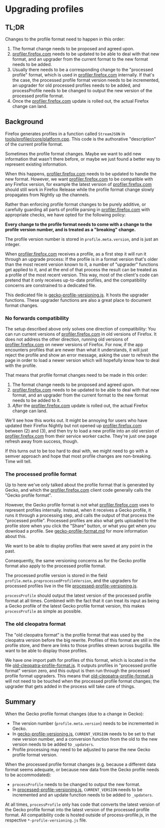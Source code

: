 # Upgrading profiles

## TL;DR

Changes to the profile format need to happen in this order:

 1. The format change needs to be proposed and agreed upon.
 2. [profiler.firefox.com] needs to be updated to be able to deal with that new format, and an upgrader from the current format to the new format needs to be added.
 3. Usually there needs to be a corresponding change to the "processed profile" format, which is used in [profiler.firefox.com] internally. If that's the case, the processed profile format version needs to be incremented, an upgrader for old processed profiles needs to be added, and processProfile needs to be changed to output the new version of the processed profile format.
 4. Once the [profiler.firefox.com] update is rolled out, the actual Firefox change can land.

## Background

Firefox generates profiles in a function called `StreamJSON` in [tools/profiler/core/platform.cpp](http://searchfox.org/mozilla-central/rev/7cb75d87753de9103253e34bc85592e26378f506/tools/profiler/core/platform.cpp#1259). This code is the authorative "description" of the current profile format.

Sometimes the profile format changes. Maybe we want to add new information that wasn't there before, or maybe we just found a better way to represent existing information.

When this happens, [profiler.firefox.com] needs to be updated to handle the new format. However, we want [profiler.firefox.com] to be compatible with any Firefox version, for example the latest version of [profiler.firefox.com] should still work in Firefox Release while the profile format change slowly propagates from Nightly up the channels.

Rather than enforcing profile format changes to be purely additive, or carefully guarding all parts of profile parsing in [profiler.firefox.com] with appropriate checks, we have opted for the following policy:

**Every change to the profile format needs to come with a change to the profile version number, and is treated as a "breaking" change.**

The profile version number is stored in `profile.meta.version`, and is just an integer.

When [profiler.firefox.com] receives a profile, as a first step it will run it through an upgrade process: If the profile is in a format version that's older than the most recent version known to it, a number of "upgrader" functions get applied to it, and at the end of that process the result can be treated as a profile of the most recent version. This way, most of the client's code can pretend that it only receives up-to-date profiles, and the compatibility concerns are constrained to a dedicated file.

This dedicated file is [gecko-profile-versioning.js](../src/profile-logic/gecko-profile-versioning.js). It hosts the upgrader functions. These upgrader functions are also a great place to document format changes.

### No forwards compatibility

The setup described above only solves one direction of compatibility: You can run current versions of [profiler.firefox.com] in old versions of Firefox. It does not address the other direction, running old versions of [profiler.firefox.com] on newer versions of Firefox. For now, if the app encounters profiles that are newer than what it understands, it will just reject the profile and show an error message, asking the user to refresh the page in order to load a newer version which will hopefully know how to deal with the profile.

That means that profile format changes need to be made in this order:

 1. The format change needs to be proposed and agreed upon.
 2. [profiler.firefox.com] needs to be updated to be able to deal with that new format, and an upgrader from the current format to the new format needs to be added to it.
 3. *After* the [profiler.firefox.com] update is rolled out, the actual Firefox change can land.

We'll see how this works out. It might be annoying for users who have updated their Firefox Nightly but not opened up [profiler.firefox.com] between (2) and (3), and then try to load a new profile into an old version of [profiler.firefox.com] from their service worker cache. They're just one page refresh away from success, though.

If this turns out to be too hard to deal with, we might need to go with a semver approach and hope that most profile changes are non-breaking. Time will tell.

### The processed profile format

Up to here we've only talked about the profile format that is generated by Gecko, and which the [profiler.firefox.com] client code generally calls the "Gecko profile format".

However, the Gecko profile format is not what [profiler.firefox.com] uses to represent profiles internally. Instead, when it receives a Gecko profile, it runs it through a processing step, and calls the output of that process the "processed profile". Processed profiles are also what gets uploaded to the profile store when you click the "Share" button, or what you get when you download a profile. See [gecko-profile-format.md](gecko-profile-format.md) for more information about this.

We want to be able to display profiles that were saved at any point in the past.

Consequently, the same versioning concerns as for the Gecko profile format also apply to the processed profile format.

The processed profile version is stored in the field `profile.meta.preprocessedProfileVersion`, and the upgraders for processed profiles live in the file [processed-profile-versioning.js](../src/profile-logic/processed-profile-versioning.js).

`processProfile` should output the latest version of the processed profile format at all times. Combined with the fact that it can treat its input as being a Gecko profile of the latest Gecko profile format version, this makes `processProfile` as simple as possible.

### The old cleopatra format

The "old cleopatra format" is the profile format that was used by the cleopatra version before the big rewrite. Profiles of this format are still in the profile store, and there are links to those profiles strewn across bugzilla. We want to be able to display those profiles.

We have one import path for profiles of this format, which is located in the file [old-cleopatra-profile-format.js](../src/profile-logic/old-cleopatra-profile-format.js). It outputs profiles in "processed profile format" version zero, and this output is then run through the processed profile format upgraders. This means that [old-cleopatra-profile-format.js](../src/profile-logic/old-cleopatra-profile-format.js) will not need to be touched when the processed profile format changes; the upgrader that gets added in the process will take care of things.

## Summary

When the Gecko profile format changes (due to a change in Gecko):

 - The version number (`profile.meta.version`) needs to be incremented in Gecko.
 - In [gecko-profile-versioning.js](../src/profile-logic/gecko-profile-versioning.js), `CURRENT_VERSION` needs to be set to that new version number, and a conversion function from the old to the new version needs to be added to `_updaters`.
 - Profile processing may need to be adjusted to parse the new Gecko profile format version.

When the processed profile format changes (e.g. because a different data format seems adequate, or because new data from the Gecko profile needs to be accommodated):

 - `processProfile` needs to be changed to output the new format.
 - In [processed-profile-versioning.js](../src/profile-logic/processed-profile-versioning.js), `CURRENT_VERSION` needs to be incremented and an update function needs to be added to `_updaters`.

At all times, `processProfile` only has code that converts the latest version
of the Gecko profile format into the latest version of the processed profile
format. All compatibility code is hosted outside of process-profile.js, in
the respective `*-profile-versioning.js` file.

[profiler.firefox.com]: https://profiler.firefox.com
